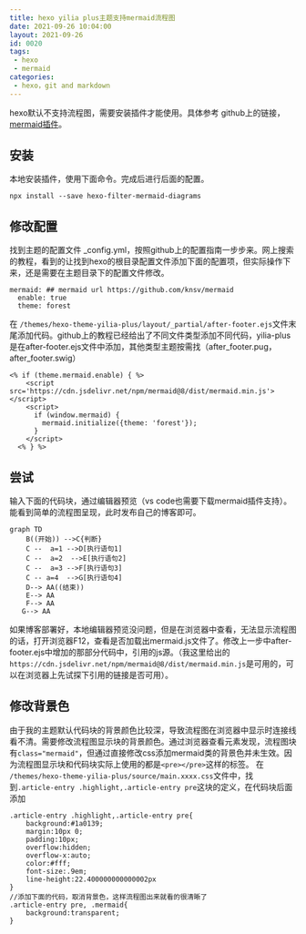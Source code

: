 ```yaml
---
title: hexo yilia plus主题支持mermaid流程图
date: 2021-09-26 10:04:00
layout: 2021-09-26
id: 0020
tags: 
 - hexo
 - mermaid
categories:
 - hexo，git and markdown
---
```


hexo默认不支持流程图，需要安装插件才能使用。具体参考
github上的链接，<a href="https://github.com/webappdevelp/hexo-filter-mermaid-diagrams">mermaid插件</a>。

<!--more-->
## 安装
本地安装插件，使用下面命令。完成后进行后面的配置。
```
npx install --save hexo-filter-mermaid-diagrams
```

## 修改配置
找到主题的配置文件 _config.yml，按照github上的配置指南一步步来。网上搜索的教程，看到的让找到hexo的根目录配置文件添加下面的配置项，但实际操作下来，还是需要在主题目录下的配置文件修改。
```
mermaid: ## mermaid url https://github.com/knsv/mermaid
  enable: true
  theme: forest
```

在 ```/themes/hexo-theme-yilia-plus/layout/_partial/after-footer.ejs```文件末尾添加代码。github上的教程已经给出了不同文件类型添加不同代码，yilia-plus是在after-footer.ejs文件中添加，其他类型主题按需找（after_footer.pug，after_footer.swig）
```
<% if (theme.mermaid.enable) { %>
	<script src='https://cdn.jsdelivr.net/npm/mermaid@8/dist/mermaid.min.js'></script>
	<script>
	  if (window.mermaid) {
		mermaid.initialize({theme: 'forest'});
	  }
	</script>
  <% } %>
```

## 尝试
输入下面的代码块，通过编辑器预览（vs code也需要下载mermaid插件支持）。能看到简单的流程图呈现，此时发布自己的博客即可。
```mermaid
graph TD
    B((开始)) -->C{判断}
    C --  a=1 -->D[执行语句1]
    C --  a=2  -->E[执行语句2]
    C --  a=3 -->F[执行语句3]
    C -- a=4  -->G[执行语句4]
    D--> AA((结束))
    E--> AA
    F--> AA
   G--> AA      
```

如果博客部署好，本地编辑器预览没问题，但是在浏览器中查看，无法显示流程图的话，打开浏览器F12，查看是否加载出mermaid.js文件了。修改上一步中after-footer.ejs中增加的那部分代码中，引用的js源。（我这里给出的```https://cdn.jsdelivr.net/npm/mermaid@8/dist/mermaid.min.js```是可用的，可以在浏览器上先试探下引用的链接是否可用）。



## 修改背景色
由于我的主题默认代码块的背景颜色比较深，导致流程图在浏览器中显示时连接线看不清。需要修改流程图显示块的背景颜色。通过浏览器查看元素发现，流程图块有```class="mermaid"```，但通过直接修改css添加mermaid类的背景色并未生效。因为流程图显示块和代码块实际上使用的都是```<pre></pre>```这样的标签。
在 ```/themes/hexo-theme-yilia-plus/source/main.xxxx.css```文件中，找到```.article-entry .highlight,.article-entry pre```这块的定义，在代码块后面添加
```
.article-entry .highlight,.article-entry pre{
    background:#1a0139;
    margin:10px 0;
    padding:10px;
    overflow:hidden;
    overflow-x:auto;
    color:#fff;
    font-size:.9em;
    line-height:22.400000000000002px 
}
//添加下面的代码，取消背景色，这样流程图出来就看的很清晰了
.article-entry pre, .mermaid{
    background:transparent;
}
```